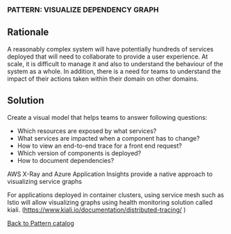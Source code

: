 ### PATTERN: VISUALIZE DEPENDENCY GRAPH ###

## Rationale
A reasonably complex system will have potentially hundreds of services deployed that will need to collaborate to provide a user experience. At scale, it is difficult to manage it and also to understand the behaviour of the system as a whole. In addition, there is a need for teams to understand the impact of their actions taken within their domain on other domains.

## Solution
Create a visual model that helps teams to answer following questions:
*	Which resources are exposed by what services?
*	What services are impacted when a component has to change?
*	How to view an end-to-end trace for a front end request?
*	Which version of components is deployed?
*	How to document dependencies?

AWS X-Ray and Azure Application Insights provide a native approach to visualizing service graphs

For applications deployed in container clusters, using service mesh such as Istio will allow visualizing graphs using health monitoring solution called kiali. (https://www.kiali.io/documentation/distributed-tracing/ )

[Back to Pattern catalog](https://github.com/srikanthkotekar/ideasworthsharing/blob/master/Building-Modern-Cloud-Native-Apps/5.%20Cloud-Native%20Application%20Patterns.md)
